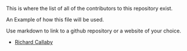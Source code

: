 This is where the list of all of the contributors to this repository exist.

An Example of how this file will be used.

Use markdown to link to a github repository or a website of your choice.

- [Richard Callaby](http://richardcallaby.com)
